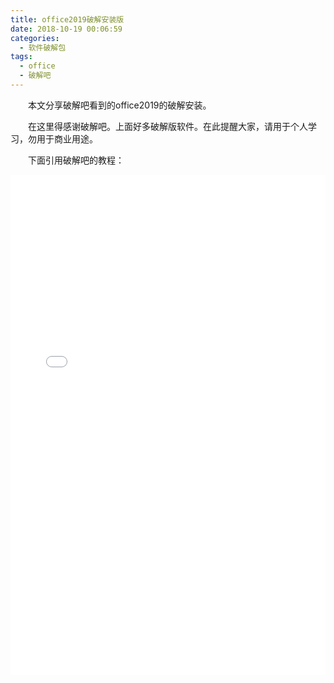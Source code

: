 ```yaml
---
title: office2019破解安装版
date: 2018-10-19 00:06:59
categories:
  - 软件破解包
tags:
  - office
  - 破解吧
---
```


　　本文分享破解吧看到的office2019的破解安装。

<!-- more -->

　　在这里得感谢破解吧。上面好多破解版软件。在此提醒大家，请用于个人学习，勿用于商业用途。

　　下面引用破解吧的教程：

<p><div style="width:100%; height:950px;border:none;text-align:center"><iframe allowtransparency="yes" frameborder="0" width="100%" height="800" src="/unitydemo/pdfjs-web/web/viewer.html?file=/contentimg/18/Office-2019.pdf"/></div></p>

　　[原文地址](https://www.52pojie.cn/forum.php?mod=viewthread&tid=781052&tdsourcetag=s_pcqq_aiomsg) 

　　[OTP地址](https://otp.landian.la/zh-cn/) 

　　<a id="download" href="/contentimg/18/Office-2019.pdf" download="Office-2019.pdf"><i class="fa fa-download"></i><span> Download PDF </span>
</a>
